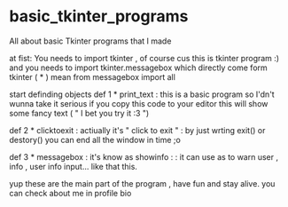 # basic_tkinter_programs
All about basic Tkinter programs that I made

at fist:
   You needs to import tkinter , of course cus this is tkinter program :) 
   and you needs to import tkinter.messagebox which directly come form tkinter ( * ) mean from messagebox    import all 

start definding objects 
def 1 * print_text : this is a basic program so I'dn't wunna take it serious if you copy this code to your editor this will show some fancy text ( " I bet you try it :3 ")

def 2 * clicktoexit : actiually it's " click to exit " :
                    by just wrting exit() or destory() you can end all the window in time ;o
     
def 3 * messagebox : it's know as showinfo :
                   : it can use as to warn user , info , user info input... like that this.
                   
yup these are the main part of the program , have fun and stay alive.
you can check about me in profile bio 
